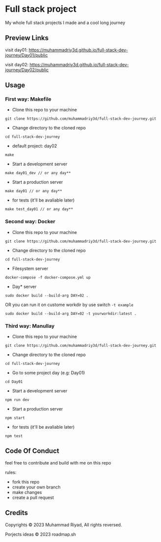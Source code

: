 # Full stack project

My whole full stack projects I made and a cool long journey

## Preview Links

visit day01: <https://muhammadriy3d.github.io/full-stack-dev-journey/Day01/public>

visit day02: <https://muhammadriy3d.github.io/full-stack-dev-journey/Day02/public>

## Usage

### First way: Makefile

- Clone this repo to your machine

```console
git clone https://github.com/muhammadriy3d/full-stack-dev-journey.git
```

- Change directory to the cloned repo

```console
cd full-stack-dev-journey
```

- default project: day02

```console
make
```

- Start a development server

```console
make day01_dev // or any day**
```

- Start a production server

```console
make day01 // or any day**
```

- for tests (it'll be avaliable later)

```console
make test_day01 // or any day**
```

### Second way: Docker

- Clone this repo to your machine

```console
git clone https://github.com/muhammadriy3d/full-stack-dev-journey.git
```

- Change directory to the cloned repo

```console
cd full-stack-dev-journey
```

- Filesystem server

```console
docker-compose -f docker-compose.yml up
```

- Day* server

```console
sudo docker build --build-arg DAY=02 .
```

OR you can run it on custome workdir by use switch `-t example`

```console
sudo docker build --build-arg DAY=02 -t yourworkdir:latest .
```

### Third way: Manullay

- Clone this repo to your machine

```console
git clone https://github.com/muhammadriy3d/full-stack-dev-journey.git
```

- Change directory to the cloned repo

```console
cd full-stack-dev-journey
```

- Go to some project day (e.g: Day01)

```console
cd Day01
```

- Start a development server

```console
npm run dev
```

- Start a production server

```console
npm start
```

- for tests (it'll be avaliable later)

```console
npm test
```

## Code Of Conduct

feel free to contribute and build with me on this repo

rules:

- fork this repo
- create your own branch
- make changes
- create a pull request

## Credits

Copyrights © 2023 Muhammad Riyad, All rights reversed.

Porjects ideas © 2023 roadmap.sh
